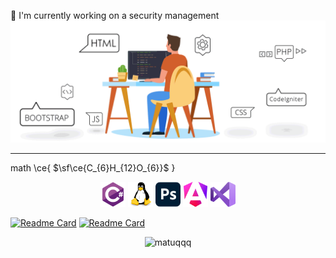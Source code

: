 🔭 I'm currently working on a security management
[![animated](https://github.com/stevemats/stevemats/blob/master/img/steve-code.gif)](https://stevematindi.com)

---

math
\ce{ $\sf\ce{C_{6}H_{12}O_{6}}$ }

<p align="center"><img src="https://github.com/devicons/devicon/blob/master/icons/csharp/csharp-original.svg" alt="csharp" width="40" height="40"> <img src="https://github.com/devicons/devicon/blob/master/icons/linux/linux-original.svg" alt="linux" width="40" height="40"> <img src="https://github.com/devicons/devicon/blob/master/icons/photoshop/photoshop-plain.svg" alt="photoshop" width="40" height="40"> <img src="https://github.com/devicons/devicon/blob/master/icons/angular/angular-original.svg" alt="sass" width="40" height="40"> <img src="https://github.com/devicons/devicon/blob/master/icons/visualstudio/visualstudio-original.svg" alt="sass" width="40" height="40">  </p>

[![Readme Card](https://github-readme-stats.vercel.app/api/pin/?username=matuqqq&repo=HardwareDuty)](https://github.com/matuqqq/HardwareDuty)
[![Readme Card](https://github-readme-stats.vercel.app/api/pin/?username=matuqqq&repo=Pokeapi)](https://github.com/matuqqq/Pokeapi)


<p align="center">
  <img src="https://komarev.com/ghpvc/?username=matuqqq" alt="matuqqq" />
</p>
